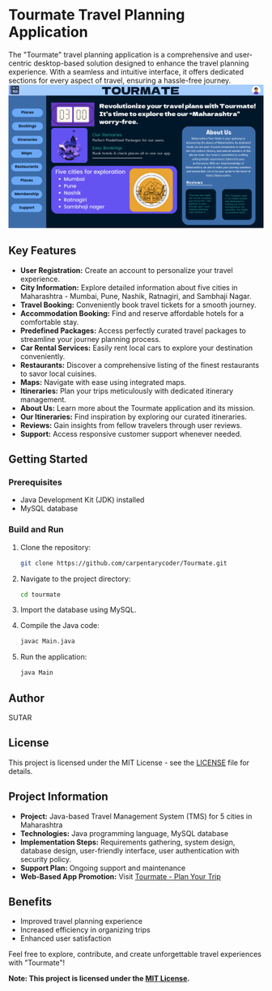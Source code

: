 # Tourmate Travel Planning Application

The "Tourmate" travel planning application is a comprehensive and user-centric desktop-based solution designed to enhance the travel planning experience. With a seamless and intuitive interface, it offers dedicated sections for every aspect of travel, ensuring a hassle-free journey.
![Tourmate App](src/icons/dashboard.png)
## Key Features

- **User Registration:** Create an account to personalize your travel experience.
- **City Information:** Explore detailed information about five cities in Maharashtra - Mumbai, Pune, Nashik, Ratnagiri, and Sambhaji Nagar.
- **Travel Booking:** Conveniently book travel tickets for a smooth journey.
- **Accommodation Booking:** Find and reserve affordable hotels for a comfortable stay.
- **Predefined Packages:** Access perfectly curated travel packages to streamline your journey planning process.
- **Car Rental Services:** Easily rent local cars to explore your destination conveniently.
- **Restaurants:** Discover a comprehensive listing of the finest restaurants to savor local cuisines.
- **Maps:** Navigate with ease using integrated maps.
- **Itineraries:** Plan your trips meticulously with dedicated itinerary management.
- **About Us:** Learn more about the Tourmate application and its mission.
- **Our Itineraries:** Find inspiration by exploring our curated itineraries.
- **Reviews:** Gain insights from fellow travelers through user reviews.
- **Support:** Access responsive customer support whenever needed.

## Getting Started

### Prerequisites

- Java Development Kit (JDK) installed
- MySQL database

### Build and Run

1. Clone the repository:

   ```bash
   git clone https://github.com/carpentarycoder/Tourmate.git
   ```

2. Navigate to the project directory:

   ```bash
   cd tourmate
   ```

3. Import the database using MySQL.

4. Compile the Java code:

   ```bash
   javac Main.java
   ```

5. Run the application:

   ```bash
   java Main
   ```

## Author

SUTAR

## License

This project is licensed under the MIT License - see the [LICENSE](LICENSE) file for details.

## Project Information

- **Project:** Java-based Travel Management System (TMS) for 5 cities in Maharashtra
- **Technologies:** Java programming language, MySQL database
- **Implementation Steps:** Requirements gathering, system design, database design, user-friendly interface, user authentication with security policy.
- **Support Plan:** Ongoing support and maintenance
- **Web-Based App Promotion:** Visit [Tourmate - Plan Your Trip](https://tourmate-plan-your-trip.framer.ai/)

## Benefits

- Improved travel planning experience
- Increased efficiency in organizing trips
- Enhanced user satisfaction

Feel free to explore, contribute, and create unforgettable travel experiences with "Tourmate"!

**Note: This project is licensed under the [MIT License](LICENSE).**
